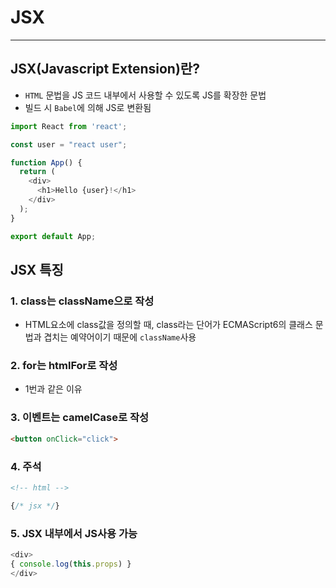 # JSX
----------
## JSX(Javascript Extension)란?

- `HTML` 문법을 JS 코드 내부에서 사용할 수 있도록 JS를 확장한 문법
- 빌드 시 `Babel`에 의해 JS로 변환됨

```javascript
import React from 'react';

const user = "react user";

function App() {
  return (
    <div>
      <h1>Hello {user}!</h1>
    </div>
  );
}

export default App;
```

## JSX 특징
### 1. class는 className으로 작성
- HTML요소에 class값을 정의할 때, class라는 단어가 ECMAScript6의 클래스 문법과 겹치는 예약어이기 때문에 `className`사용

### 2. for는 htmlFor로 작성
- 1번과 같은 이유

### 3. 이벤트는 camelCase로 작성
 
 ```html
 <button onClick="click">
 ```

### 4. 주석

```html
<!-- html -->
```

```js
{/* jsx */}
```

### 5. JSX 내부에서 JS사용 가능

```js
<div>
{ console.log(this.props) }
</div>
```

